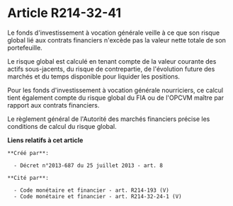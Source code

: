 # Article R214-32-41

Le fonds d'investissement à vocation générale veille à ce que son risque global lié aux contrats financiers n'excède pas la
valeur nette totale de son portefeuille. 

Le risque global est calculé en tenant compte de la valeur courante des actifs sous-jacents, du risque de contrepartie, de
l'évolution future des marchés et du temps disponible pour liquider les positions. 

Pour les fonds d'investissement à vocation générale nourriciers, ce calcul tient également compte du risque global du FIA ou
de l'OPCVM maître par rapport aux contrats financiers. 

Le règlement général de l'Autorité des marchés financiers précise les conditions de calcul du risque global.

**Liens relatifs à cet article**

	**Créé par**:

	  - Décret n°2013-687 du 25 juillet 2013 - art. 8

	**Cité par**:

	  - Code monétaire et financier - art. R214-193 (V)
	  - Code monétaire et financier - art. R214-32-24-1 (V)
